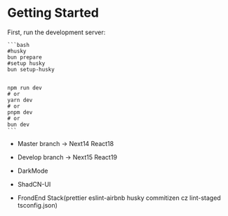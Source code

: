 # Getting Started

First, run the development server:

    ```bash
    #husky
    bun prepare
    #setup husky
    bun setup-husky


    npm run dev
    # or
    yarn dev
    # or
    pnpm dev
    # or
    bun dev
    ```

- Master branch -> Next14 React18
- Develop branch -> Next15 React19

- DarkMode
- ShadCN-UI
- FrondEnd Stack(prettier eslint-airbnb husky commitizen cz lint-staged tsconfig.json)
